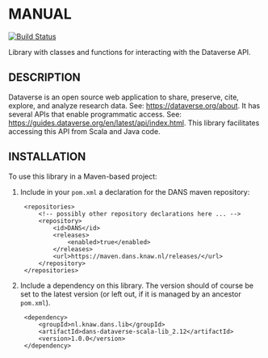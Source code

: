 MANUAL
======
[![Build Status](https://travis-ci.org/DANS-KNAW/dans-dataverse-scala-lib.png?branch=master)](https://travis-ci.org/DANS-KNAW/dans-dataverse-scala-lib)

Library with classes and functions for interacting with the Dataverse API.

DESCRIPTION
-----------
Dataverse is an open source web application to share, preserve, cite, explore, and analyze research data. 
See: <https://dataverse.org/about>. It has several APIs that enable programmatic access. 
See: <https://guides.dataverse.org/en/latest/api/index.html>. This library facilitates accessing this 
API from Scala and Java code.

INSTALLATION
------------

To use this library in a Maven-based project:

1. Include in your `pom.xml` a declaration for the DANS maven repository:

        <repositories>
            <!-- possibly other repository declarations here ... -->
            <repository>
                <id>DANS</id>
                <releases>
                    <enabled>true</enabled>
                </releases>
                <url>https://maven.dans.knaw.nl/releases/</url>
            </repository>
        </repositories>

2. Include a dependency on this library. The version should of course be
   set to the latest version (or left out, if it is managed by an ancestor `pom.xml`).

        <dependency>
            <groupId>nl.knaw.dans.lib</groupId>
            <artifactId>dans-dataverse-scala-lib_2.12</artifactId>
            <version>1.0.0</version>
        </dependency>
